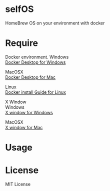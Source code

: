 # selfOS
HomeBrew OS on your environment with docker
# Require
Docker environment.
Windows  
[Docker Desktop for Windows](https://hub.docker.com/editions/community/docker-ce-desktop-windows)  

MacOSX  
[Docker Desktop for Mac](https://hub.docker.com/editions/community/docker-ce-desktop-mac)  

Linux  
[Docker install Guide for Linux](https://docs.docker.com/engine/install/debian)  

X Window  
Windows  
[X window for Windows](http://www.straightrunning.com/XmingNotes/)  

MacOSX  
[X window for Mac](https://www.xquartz.org/)  





# Usage
# License
MIT License
